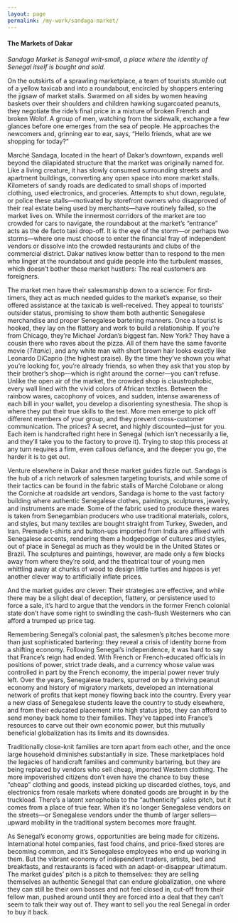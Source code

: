 ```yaml
---
layout: page
permalink: /my-work/sandaga-market/
---
```

#### The Markets of Dakar

*Sandaga Market is Senegal writ-small, a place where the identity of Senegal itself is bought and sold.*

On the outskirts of a sprawling marketplace, a team of tourists stumble out of a yellow taxicab and into a roundabout, encircled by shoppers entering the jigsaw of market stalls. Swarmed on all sides by women heaving baskets over their shoulders and children hawking sugarcoated peanuts, they negotiate the ride’s final price in a mixture of broken French and broken Wolof. A group of men, watching from the sidewalk, exchange a few glances before one emerges from the sea of people. He approaches the newcomers and, grinning ear to ear, says, “Hello friends, what are we shopping for today?”

Marché Sandaga, located in the heart of Dakar’s downtown, expands well beyond the dilapidated structure that the market was originally named for. Like a living creature, it has slowly consumed surrounding streets and apartment buildings, converting any open space into more market stalls. Kilometers of sandy roads are dedicated to small shops of imported clothing, used electronics, and groceries. Attempts to shut down, regulate, or police these stalls—motivated by storefront owners who disapproved of their real estate being used by merchants—have routinely failed, so the market lives on. While the innermost corridors of the market are too crowded for cars to navigate, the roundabout at the market’s “entrance” acts as the de facto taxi drop-off. It is the eye of the storm—or perhaps two storms—where one must choose to enter the financial fray of independent vendors or dissolve into the crowded restaurants and clubs of the commercial district. Dakar natives know better than to respond to the men who linger at the roundabout and guide people into the turbulent masses, which doesn’t bother these market hustlers: The real customers are foreigners.

The market men have their salesmanship down to a science: For first-timers, they act as much needed guides to the market’s expanse, so their offered assistance at the taxicab is well-received. They appeal to tourists’ outsider status, promising to show them both authentic Senegalese merchandise and proper Senegalese bartering manners. Once a tourist is hooked, they lay on the flattery and work to build a relationship. If you’re from Chicago, they’re Michael Jordan’s biggest fan. New York? They have a cousin there who raves about the pizza. All of them have the same favorite movie (*Titanic*), and any white man with short brown hair looks exactly like Leonardo DiCaprio (the highest praise). By the time they’ve shown you what you’re looking for, you’re already friends, so when they ask that you stop by their brother’s shop—which is right around the corner—you can’t refuse. Unlike the open air of the market, the crowded shop is claustrophobic, every wall lined with the vivid colors of African textiles. Between the rainbow wares, cacophony of voices, and sudden, intense awareness of each bill in your wallet, you develop a disorienting synesthesia. The shop is where they put their true skills to the test. More men emerge to pick off different members of your group, and they prevent cross-customer communication. The prices? A secret, and highly discounted—just for you. Each item is handcrafted right here in Senegal (which isn’t necessarily a lie, and they’ll take you to the factory to prove it). Trying to stop this process at any turn requires a firm, even callous defiance, and the deeper you go, the harder it is to get out.  

Venture elsewhere in Dakar and these market guides fizzle out. Sandaga is the hub of a rich network of salesmen targeting tourists, and while some of their tactics can be found in the fabric stalls of Marché Colobane or along the Corniche at roadside art vendors, Sandaga is home to the vast factory building where authentic Senegalese clothes, paintings, sculptures, jewelry, and instruments are made. Some of the fabric used to produce these wares is taken from Senegambian producers who use traditional materials, colors, and styles, but many textiles are bought straight from Turkey, Sweden, and Iran. Premade t-shirts and button-ups imported from India are affixed with Senegalese accents, rendering them a hodgepodge of cultures and styles, out of place in Senegal as much as they would be in the United States or Brazil. The sculptures and paintings, however, are made only a few blocks away from where they’re sold, and the theatrical tour of young men whittling away at chunks of wood to design little turtles and hippos is yet another clever way to artificially inflate prices.

And the market guides *are* clever: Their strategies are effective, and while there may be a slight deal of deception, flattery, or persistence used to force a sale, it’s hard to argue that the vendors in the former French colonial state don’t have some right to swindling the cash-flush Westerners who can afford a trumped up price tag.

Remembering Senegal’s colonial past, the salesmen’s pitches become more than just sophisticated bartering: they reveal a crisis of identity borne from a shifting economy. Following Senegal’s independence, it was hard to say that France’s reign had ended. With French or French-educated officials in positions of power, strict trade deals, and a currency whose value was controlled in part by the French economy, the imperial power never truly left. Over the years, Senegalese traders, spurred on by a thriving peanut economy and history of migratory markets, developed an international network of profits that kept money flowing back into the country. Every year a new class of Senegalese students leave the country to study elsewhere, and from their educated placement into high status jobs, they can afford to send money back home to their families. They’ve tapped into France’s resources to carve out their own economic power, but this mutually beneficial globalization has its limits and its downsides. 

Traditionally close-knit families are torn apart from each other, and the once large household diminishes substantially in size. These marketplaces hold the legacies of handicraft families and community bartering, but they are being replaced by vendors who sell cheap, imported Western clothing. The more impoverished citizens don’t even have the chance to buy these “cheap” clothing and goods, instead picking up discarded clothes, toys, and electronics from resale markets where donated goods are brought in by the truckload. There’s a latent xenophobia to the “authenticity” sales pitch, but it comes from a place of true fear. When it’s no longer Senegalese vendors on the streets—or Senegalese vendors under the thumb of larger sellers—upward mobility in the traditional system becomes more fraught. 

As Senegal’s economy grows, opportunities are being made for citizens. International hotel companies, fast food chains, and price-fixed stores are becoming common, and it’s Senegalese employees who end up working in them. But the vibrant economy of independent traders, artists, bed and breakfasts, and restaurants is faced with an adapt-or-disappear ultimatum. The market guides’ pitch is a pitch to themselves: they are selling themselves an authentic Senegal that can endure globalization, one where they can still be their own bosses and not feel closed in, cut-off from their fellow man, pushed around until they are forced into a deal that they can’t seem to talk their way out of. They want to sell you the real Senegal in order to buy it back.
